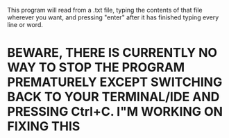 This program will read from a .txt file, typing the contents of that file wherever you want, and pressing "enter" after
it has finished typing every line or word.

# BEWARE, THERE IS CURRENTLY NO WAY TO STOP THE PROGRAM PREMATURELY EXCEPT SWITCHING BACK TO YOUR TERMINAL/IDE AND PRESSING Ctrl+C. I"M WORKING ON FIXING THIS
